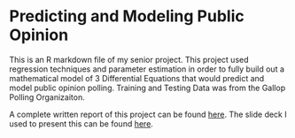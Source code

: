 # Predicting and Modeling Public Opinion

This is an R markdown file of my senior project. This project used regression techniques and parameter estimation in order to fully build out a mathematical model of 3 Differential Equations that would predict and model public opinion polling. Training and Testing Data was from the Gallop Polling Organizaiton.

A complete written report of this project can be found [here](https://drive.google.com/file/d/1pXVFEika4Dr6eVNw8nBse2F8aiIk3lXz/view?usp=sharing).
The slide deck I used to present this can be found [here](https://drive.google.com/file/d/1m4J_P3FTNIy6U5KyDsPPdOsGJ9f9lctr/view?usp=sharing).
